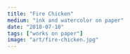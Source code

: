 ```yaml
---
title: "Fire Chicken"
medium: "ink and watercolor on paper"
date: "2018-07-10"
tags: ["works on paper"]
image: "art/fire-chicken.jpg"
---
```

